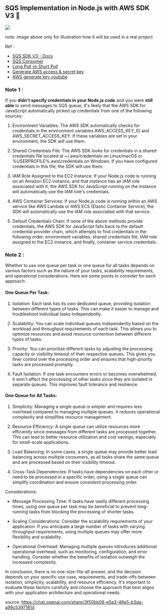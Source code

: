 ## SQS Implementation in Node.js with AWS SDK V3 🧩

![](https://miro.medium.com/v2/resize:fit:1200/1*9z3sbaE6yGT1Ukau8iq4ew.png)

note: image above only for illustration how it will be used in a real project

Ref :

- [SQS SDK V3 - Docs](https://docs.aws.amazon.com/AWSJavaScriptSDK/v3/latest/client/sqs/command/SendMessageCommand/)
- [SQS Consumer](https://www.npmjs.com/package/sqs-consumer)
- [Long Poll vs Short Poll](https://flofuchs.com/taking-a-look-at-aws-sqs-short-and-long-polling)
- [Generate AWS access & secret key](https://k21academy.com/amazon-web-services/create-access-and-secret-keys-in-aws/)
- [AWS generate key youtube](https://www.youtube.com/watch?v=Fxflt0v2Mfc&ab_channel=NeerajGarg)

### Note 1 :

If you **didn't specify credentials in your Node.js code** and you were **still able** to send messages to SQS queue, it's likely that the AWS SDK for JavaScript automatically picked up credentials from one of the following sources:

1. Environment Variables: The AWS SDK automatically checks for credentials in the environment variables AWS_ACCESS_KEY_ID and AWS_SECRET_ACCESS_KEY. If these variables are set in your environment, the SDK will use them.

2. Shared Credentials File: The AWS SDK looks for credentials in a shared credentials file located at ~/.aws/credentials on Linux/macOS or %USERPROFILE%\.aws\credentials on Windows. If you have configured credentials in this file, the SDK will use them.

3. IAM Role Assigned to the EC2 Instance: If your Node.js code is running on an Amazon EC2 instance, and that instance has an IAM role associated with it, the AWS SDK for JavaScript running on the instance will automatically use the IAM role's credentials.

4. AWS Container Services: If your Node.js code is running within an AWS service like AWS Lambda or AWS ECS (Elastic Container Service), the SDK will automatically use the IAM role associated with that service.

5. Default Credentials Chain: If none of the above methods provide credentials, the AWS SDK for JavaScript falls back to the default credential provider chain, which attempts to find credentials in the following order: environment variables, shared credentials file, IAM role assigned to the EC2 instance, and finally, container service credentials.

### Note 2 :

Whether to use one queue per task or one queue for all tasks depends on various factors such as the nature of your tasks, scalability requirements, and operational considerations. Here are some points to consider for each approach:

#### One Queue Per Task:

1. Isolation: Each task has its own dedicated queue, providing isolation between different types of tasks. This can make it easier to manage and troubleshoot individual tasks independently.

2. Scalability: You can scale individual queues independently based on the workload and throughput requirements of each task. This allows you to optimize resources and avoid resource contention between different types of tasks.

3. Priority: You can prioritize different tasks by adjusting the processing capacity or visibility timeout of their respective queues. This gives you finer control over the processing order and ensures that high-priority tasks are processed promptly.

4. Fault Isolation: If one task encounters errors or becomes overwhelmed, it won't affect the processing of other tasks since they are isolated in separate queues. This improves fault tolerance and resilience.

#### One Queue for All Tasks:

1. Simplicity: Managing a single queue is simpler and requires less overhead compared to managing multiple queues. It reduces operational complexity and simplifies resource management.

2. Resource Efficiency: A single queue can utilize resources more efficiently since messages from different tasks are processed together. This can lead to better resource utilization and cost savings, especially for small-scale applications.

3. Load Balancing: In some cases, a single queue may provide better load balancing across multiple consumers, as all tasks share the same queue and are processed based on their visibility timeout.

4. Cross-Task Dependencies: If tasks have dependencies on each other or need to be processed in a specific order, using a single queue can simplify coordination and ensure consistent processing order.

Considerations:

- Message Processing Time: If tasks have vastly different processing times, using one queue per task may be beneficial to prevent long-running tasks from blocking the processing of shorter tasks.

- Scaling Considerations: Consider the scalability requirements of your application. If you anticipate a large number of tasks with varying throughput requirements, using multiple queues may offer more flexibility and scalability.

- Operational Overhead: Managing multiple queues introduces additional operational overhead, such as monitoring, configuration, and error handling. Consider whether the benefits of isolation outweigh the increased complexity.

In conclusion, there is no one-size-fits-all answer, and the decision depends on your specific use case, requirements, and trade-offs between isolation, simplicity, scalability, and resource efficiency. It's important to evaluate these factors carefully and choose the approach that best aligns with your application architecture and operational needs.

source: https://chat.openai.com/share/3f50bb08-e5a3-46e5-b3da-a99c5397181d
